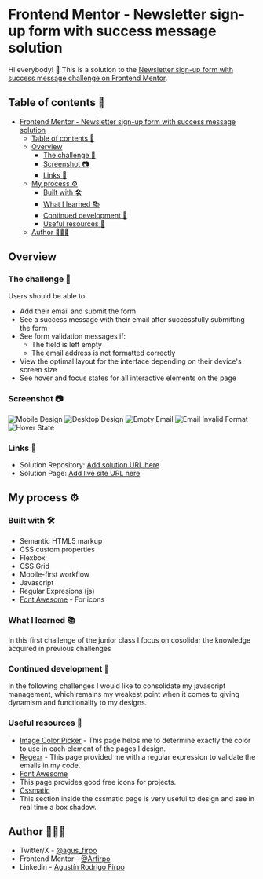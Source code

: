 # Frontend Mentor - Newsletter sign-up form with success message solution

Hi everybody! 👋
This is a solution to the [Newsletter sign-up form with success message challenge on Frontend Mentor](https://www.frontendmentor.io/challenges/newsletter-signup-form-with-success-message-3FC1AZbNrv).

## Table of contents 🧾

- [Frontend Mentor - Newsletter sign-up form with success message solution](#frontend-mentor---newsletter-sign-up-form-with-success-message-solution)
  - [Table of contents 🧾](#table-of-contents-)
  - [Overview](#overview)
    - [The challenge 🎯](#the-challenge-)
    - [Screenshot 📷](#screenshot-)
    - [Links 🔗](#links-)
  - [My process ⚙️](#my-process-️)
    - [Built with 🛠️](#built-with-️)
    - [What I learned 📚](#what-i-learned-)
    - [Continued development 🔨](#continued-development-)
    - [Useful resources 📂](#useful-resources-)
  - [Author 🙋🏻‍♂️](#author-️)

## Overview

### The challenge 🎯

Users should be able to:

- Add their email and submit the form
- See a success message with their email after successfully submitting the form
- See form validation messages if:
  - The field is left empty
  - The email address is not formatted correctly
- View the optimal layout for the interface depending on their device's screen size
- See hover and focus states for all interactive elements on the page

### Screenshot 📷

![Mobile Design](./src/images/mobile-design.JPG)
![Desktop Design](./src/images/desktop-design.JPG)
![Empty Email](./src/images/empty-email.JPG)
![Email Invalid Format](./src/images/email-invalid%20format.JPG)
![Hover State](./src/images/hover-state.JPG)

### Links 🔗

- Solution Repository: [Add solution URL here](https://your-solution-url.com)
- Solution Page: [Add live site URL here](https://arfirpo.github.io/newsletter-sign-up-with-success-message-main/)

## My process ⚙️

### Built with 🛠️

- Semantic HTML5 markup
- CSS custom properties
- Flexbox
- CSS Grid
- Mobile-first workflow
- Javascript
- Regular Expresions (js)
- [Font Awesome](https://fontawesome.com/icons) - For icons


### What I learned 📚

In this first challenge of the junior class I focus on cosolidar the knowledge acquired in previous challenges

### Continued development 🔨

In the following challenges I would like to consolidate my javascript management, which remains my weakest point when it comes to giving dynamism and functionality to my designs.

### Useful resources 📂

- [Image Color Picker](https://imagecolorpicker.com/es) - This page helps me to determine exactly the color to use in each element of the pages I design.
- [Regexr](https://www.example.com/) - This page provided me with a regular expression to validate the emails in my code.
- [Font Awesome](https://fontawesome.com/)
- This page provides good free icons for projects.
- [Cssmatic](https://www.cssmatic.com/es/box-shadow)
- This section inside the cssmatic page is very useful to design and see in real time a box shadow.

## Author 🙋🏻‍♂️

- Twitter/X - [@agus_firpo](https://twitter.com/agus_firpo)
- Frontend Mentor - [@Arfirpo](https://www.frontendmentor.io/profile/Arfirpo)
- Linkedin - [Agustín Rodrigo Firpo](https://www.linkedin.com/in/agustin-rodrigo-firpo-0aa86697/)

